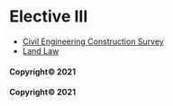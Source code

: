 # Elective III

* [Civil Engineering Construction Survey](e3/civil_engineering_construction_survey.html)
* [Land Law](e3/land_law.html)

#### Copyright&copy; 2021

#### Copyright&copy; 2021